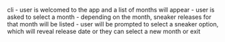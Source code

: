 cli - user is welcomed to the app and a list of months will appear
    - user is asked to select a month
    - depending on the month, sneaker releases for that month will be listed
    - user will be prompted to select a sneaker option, which will reveal release date or they can select a new month or exit
